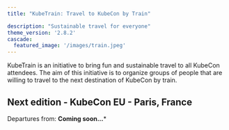 ```yaml
---
title: "KubeTrain: Travel to KubeCon by Train"

description: "Sustainable travel for everyone"
theme_version: '2.8.2'
cascade:
  featured_image: '/images/train.jpeg'
---
```


KubeTrain is an initiative to bring fun and sustainable travel to all
KubeCon attendees. The aim of this initiative is to organize groups of
people that are willing to travel to the next destination of KubeCon by
train.

## Next edition - KubeCon EU - Paris, France

Departures from: **Coming soon...***

<!--

🇬🇧 **UK - London**

🇪🇸 **Spain - Barcelona**

🇧🇪 **Belgium - Brussels**

🇳🇱 **Netherlands - Amsterdam**

🇩🇪 **Germany - Frankfurt, Munich …**

🇨🇭 **Switzerland - Geneva, Zurich**

🇮🇹 **Italy - Milan, Turin**

🇦🇹 **Austria - Vienna …**

-->
